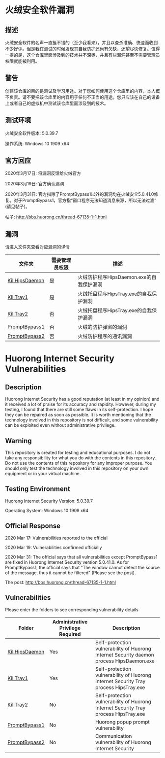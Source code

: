 # 火绒安全软件漏洞

## 描述

火绒安全软件的名声一直挺不错的（至少我看来），并且以查杀准确、快速而收到不少好评。但是我在测试的时候发现其自我防护还尚有欠缺，还望尽快修复。值得一提的是，这个仓库里面涉及到的技术并不深奥，并且有些漏洞甚至不需要管理员权限就能被利用。

## 警告

创建该仓库的目的是测试及学习用途。对于您如何使用这个仓库里的内容，本人概不负责。请不要把该仓库里的内容用于任何不正当的用途。您只应该在自己的设备上或者自己的虚拟机中测试该仓库里面涉及到的技术。

## 测试环境

火绒安全软件版本: 5.0.39.7

操作系统: Windows 10 1909 x64

## 官方回应

2020年3月17日: 将漏洞反馈给火绒官方

2020年3月19日: 官方确认漏洞

2020年3月31日: 官方指除了PromptBypass1以外的漏洞均在火绒安全5.0.41.0修复。对于PromptBypass1，官方指“窗口程序无法知道消息来源，所以无法过滤” (请见帖子)。

帖子: http://bbs.huorong.cn/thread-67135-1-1.html

## 漏洞

请进入文件夹查看对应漏洞的详情

| 文件夹 | 需要管理员权限 | 描述 |
|-----------------------------------|----------------|------------------------------------------|
| [KillHipsDaemon](/KillHipsDaemon) | 是 | 火绒防护程序HipsDaemon.exe的自我保护漏洞 |
| [KillTray1](/KillTray1) | 是 | 火绒托盘程序HipsTray.exe的自我保护漏洞 |
| [KillTray2](/KillTray2) | 否 | 火绒托盘程序HipsTray.exe的自我保护漏洞 |
| [PromptBypass1](/PromptBypass1) | 否 | 火绒的防护弹窗的漏洞 |
| [PromptBypass2](/PromptBypass2) | 否 | 火绒防护程序的通讯漏洞 |

# Huorong Internet Security Vulnerabilities

## Description

Huorong Internet Security has a good reputation (at least in my opinion) and it received a lot of praise for its accuracy and rapidity. However, during my testing, I found that there are still some flaws in its self-protection. I hope they can be repaired as soon as possible. It is worth mentioning that the technology involved in this repository is not difficult, and some vulnerability can be exploited even without administrative privilege.

## Warning

This repository is created for testing and educational purposes. I do not take any responsibility for what you do with the contents in this repository. Do not use the contents of this repository for any improper purpose. You should only test the technology involved in this repository on your own equipment or in your virtual machine.

## Testing Environment

Huorong Internet Security Version: 5.0.39.7

Operating System: Windows 10 1909 x64

## Official Response

2020 Mar 17: Vulnerabilities reported to the official

2020 Mar 19: Vulnerabilities confirmed officially

2020 Mar 31: The official says that all vulnerabilities except PromptBypass1 are fixed in Huorong Internet Security version 5.0.41.0. As for PromptBypass1, the official says that "The window cannot detect the source of the message, thus it cannot be filtered" (Please see the post).

The post: http://bbs.huorong.cn/thread-67135-1-1.html

## Vulnerabilities

Please enter the folders to see corresponding vulnerability details

| Folder | Administrative Privilege Required | Description |
|-----------------------------------|----------------|------------------------------------------|
| [KillHipsDaemon](/KillHipsDaemon) | Yes | Self-protection vulnerability of Huorong Internet Security daemon process HipsDaemon.exe |
| [KillTray1](/KillTray1) | Yes | Self-protection vulnerability of Huorong Internet Security Tray process HipsTray.exe |
| [KillTray2](/KillTray2) | No | Self-protection vulnerability of Huorong Internet Security Tray process HipsTray.exe |
| [PromptBypass1](/PromptBypass1) | No | Huorong popup prompt vulnerability |
| [PromptBypass2](/PromptBypass2) | No | Communication vulnerability of Huorong Internet Security |
